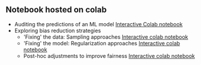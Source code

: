 ## Notebook hosted on colab
  
  * Auditing the predictions of an ML model [Interactive Colab notebook](https://colab.research.google.com/github/dssg/fairness_tutorial/blob/master/notebooks/single_model_audit.ipynb)
  * Exploring bias reduction strategies
      + 'Fixing' the data: Sampling approaches [Interactive colab notebook](https://colab.research.google.com/github/dssg/fairness_tutorial/blob/master/notebooks/resampling.ipynb)
      + 'Fixing' the model: Regularization approaches [Interactive colab notebook](https://colab.research.google.com/github/dssg/fairness_tutorial/blob/master/notebooks/regularization.ipynb)
      + Post-hoc adjustments to improve fairness [Interactive colab notebook](https://colab.research.google.com/github/dssg/fairness_tutorial/blob/master/notebooks/equalizing_recall.ipynb)
